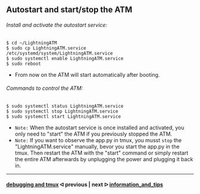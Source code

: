 ## Autostart and start/stop the ATM

######  Install and activate the autostart service:

```
$ cd ~/LightningATM
$ sudo cp LightningATM.service /etc/systemd/system/LightningATM.service
$ sudo systemctl enable LightningATM.service
$ sudo reboot
```

- From now on the ATM will start automatically after booting.

######  Commands to control the ATM:

```
$ sudo systemctl status LightningATM.service
$ sudo systemctl stop LightningATM.service
$ sudo systemctl start LightningATM.service
```

- `Note:` When the autostart service is once installed and activated, you only need to "start" the ATM if you previously stopped the ATM.
- `Note:` If you want to observe the app.py in tmux, you musst `stop` the "LightningATM.service" manually, bevor you start the app.py in the tmux. Then restart the ATM with the "start" command or simply restart the entire ATM afterwards by unplugging the power and plugging it back in.

---

#### [debugging and tmux](/docs/guide/tmux_monitoring.md)  ᐊ  previous | next  ᐅ  [information_and_tips](/docs/guide/information_and_tips.md)
